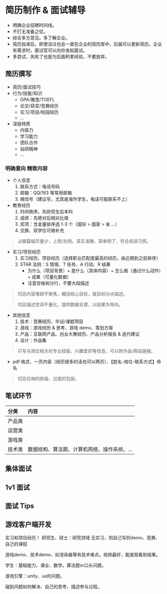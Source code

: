 # 简历制作 & 面试辅导

- 明确企业招聘时间线。
- 不打无准备之仗。
- 综合多方意见。多了解企业。
- 简历投递后，即使没过也会一直在企业的简历库中，后面可以更新简历。企业有需求时，面试官可以向你发起面试。
- 多尝试，失败了也是为后面积累经验，不要放弃。

## 简历撰写

- 简历/面试技巧
- 行为/技能/知识
    - GPA/雅思/TOEFL
    - 论文/获奖/竞赛经历
    - 实习/项目/校园经历
    - ...
- 深层特质
    - 内驱力
    - 学习能力
    - 团队合作
    - 钻研精神
    - ...

### 明确意向 精致内容

- 个人信息
    1. 联系方式：电话号码
    2. 邮箱：QQ/163 等常用邮箱
    3. 微信号（建议写，尤其是海外学生，电话可能联系不上）
- 教育经历
    1. 时间倒序，先研究生后本科
    2. 成绩：先绝对后相对比值
    3. 奖项：含金量排序选 1-3 个（国际 > 国家 > 省 ...）
    4. 交换、双学位可做补充

> 占据篇幅尽量少，上侧/左侧。真实准确、简单明了、符合阅读习惯。

- 实习/项目经历
    1. 实习经历、项目经历（选择职业匹配度最高的经历，由近期到之前排序）
    2. STAR 法则：S 情境、T 任务、A 行动、R 结果
        - 为什么（项目背景）+ 是什么（具体内容）+ 怎么做（通过什么动作）+ 成果（可量化数据）
        - 注意空格和分行，不要大段描述

> 切忌内容堆砌不聚焦，概括核心目标，就目标分点描述。
>
> 切忌描述空洞不量化，提供数据支撑，以结果为导向。

- 其他信息
    1. 技术：竞赛经历、毕设/课题项目
    2. 游戏：游戏经历 & 思考、游戏 demo、策划方案
    3. 产品：互联网产品、创业大赛经历、产品分析报告 & 迭代建议
    4. 设计：作品集

> 只写与岗位相关的专业技能、兴趣爱好等信息，可以附作品/网站链接。

- pdf 格式、一页内容（经历很多的话也可以两页）、【姓名-岗位-联系方式】命名

> 切忌花哨的排版、过度的包装。

## 笔试环节

|分类|内容|
|:-|:-|
|产品类||
|运营类||
|游戏类||
|技术类|数据结构、算法题、计算机网络、操作系统、...|

## 集体面试

## 1v1 面试

## 面试 Tips

## 游戏客户端开发

实习和项目经历！
研究生、硕士：研究领域
无实习，则自己写的demo、竞赛、自己的课程

游戏demo、技术demo、如渲染器等有技术难点。视频最好，能直观看到结果。

学生：基础能力、课业、数学。算法题or口头问题。

游戏引擎：unity、ue的问题。

碰到问题如何解决、自己的思考、描述参与过程。


